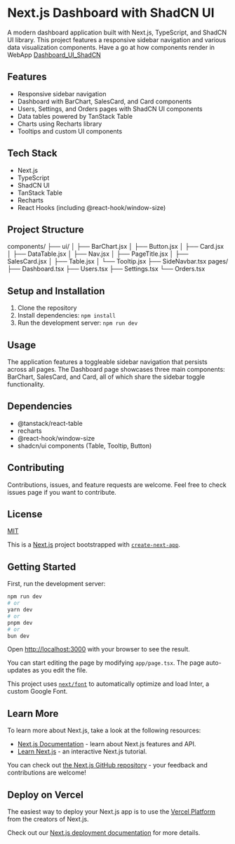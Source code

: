 # Next.js Dashboard with ShadCN UI

A modern dashboard application built with Next.js, TypeScript, and ShadCN UI library. This project features a responsive sidebar navigation and various data visualization components.
Have a go at how components render in WebApp [Dashboard_UI_ShadCN](https://dashboard-ui-shadcn.netlify.app/)
## Features

- Responsive sidebar navigation
- Dashboard with BarChart, SalesCard, and Card components
- Users, Settings, and Orders pages with ShadCN UI components
- Data tables powered by TanStack Table
- Charts using Recharts library
- Tooltips and custom UI components

## Tech Stack

- Next.js
- TypeScript
- ShadCN UI
- TanStack Table
- Recharts
- React Hooks (including @react-hook/window-size)

## Project Structure
components/
├── ui/
│   ├── BarChart.jsx
│   ├── Button.jsx
│   ├── Card.jsx
│   ├── DataTable.jsx
│   ├── Nav.jsx
│   ├── PageTitle.jsx
│   ├── SalesCard.jsx
│   ├── Table.jsx
│   └── Tooltip.jsx
├── SideNavbar.tsx
pages/
├── Dashboard.tsx
├── Users.tsx
├── Settings.tsx
└── Orders.tsx

## Setup and Installation

1. Clone the repository
2. Install dependencies: `npm install`
3. Run the development server: `npm run dev`

## Usage

The application features a toggleable sidebar navigation that persists across all pages. The Dashboard page showcases three main components: BarChart, SalesCard, and Card, all of which share the sidebar toggle functionality.

## Dependencies

- @tanstack/react-table
- recharts
- @react-hook/window-size
- shadcn/ui components (Table, Tooltip, Button)

## Contributing

Contributions, issues, and feature requests are welcome. Feel free to check issues page if you want to contribute.

## License

[MIT](https://choosealicense.com/licenses/mit/)




This is a [Next.js](https://nextjs.org/) project bootstrapped with [`create-next-app`](https://github.com/vercel/next.js/tree/canary/packages/create-next-app).

## Getting Started

First, run the development server:

```bash
npm run dev
# or
yarn dev
# or
pnpm dev
# or
bun dev
```

Open [http://localhost:3000](http://localhost:3000) with your browser to see the result.

You can start editing the page by modifying `app/page.tsx`. The page auto-updates as you edit the file.

This project uses [`next/font`](https://nextjs.org/docs/basic-features/font-optimization) to automatically optimize and load Inter, a custom Google Font.

## Learn More

To learn more about Next.js, take a look at the following resources:

- [Next.js Documentation](https://nextjs.org/docs) - learn about Next.js features and API.
- [Learn Next.js](https://nextjs.org/learn) - an interactive Next.js tutorial.

You can check out [the Next.js GitHub repository](https://github.com/vercel/next.js/) - your feedback and contributions are welcome!

## Deploy on Vercel

The easiest way to deploy your Next.js app is to use the [Vercel Platform](https://vercel.com/new?utm_medium=default-template&filter=next.js&utm_source=create-next-app&utm_campaign=create-next-app-readme) from the creators of Next.js.

Check out our [Next.js deployment documentation](https://nextjs.org/docs/deployment) for more details.
